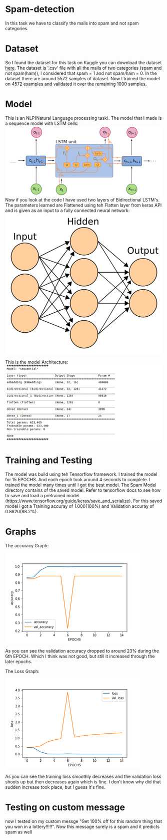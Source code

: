 # Spam-detection
In this task we have to classify the mails into spam and not spam categories.

# Dataset 
So I found the dataset for this task on Kaggle you can download the dataset [here](https://www.kaggle.com/team-ai/spam-text-message-classification).
The dataset is '.csv' file with all the mails of two categories (spam and not spam(ham)), I considered that spam = 1 and not spam/ham = 0. In the dataset there are around 5572 samples of dataset. Now I trained the model on 4572 examples and validated it over the remaining 1000 samples.

# Model
This is an NLP(Natural Language processing task). The model that I made is a sequence model with LSTM cells:
![](Images/LSTM.png)
Now if you look at the code I have used two layers of Bidirectional LSTM's. The parameters learned are Flattened using teh Flatten layer from keras API and is given as an input to a fully connected neural network:
![](Images/Neural%20Network.png)

This is the model Architecture:
![](Images/Model.png)

# Training and Testing 
The model was build using teh Tensorflow framework. I trained the model for 15 EPOCHS. And each epoch took around 4 seconds to complete. I trained the model many times until I got the best model. The Spam Model directory contains of the saved model. Refer to tensorflow docs to see how to save and load a pretrained model (https://www.tensorflow.org/guide/keras/save_and_serialize). For this saved model i got a Training accuray of 1.000(100%) and Validation accuray of 0.8820(88.2%). 

# Graphs
The accuracy Graph:


![](Images/accuracy.png) 

As you can see the validation accuracy dropped to around 23% during the 6th EPOCH. Which I think was not good, but still it increased through the later epochs.

The Loss Graph:

![](Images/loss.png)

As you can see the training loss smoothly decreases and the validation loss shoots up but then decreases again which is fine. I don't know why did that sudden increase took place, but I guess it's fine.

# Testing on custom message 

now I tested on my custom messge "Get 100% off for this random thing that you won in a lottery!!!!!".
Now this message surely is a spam and it predicts spam as well
